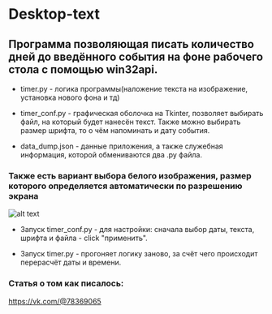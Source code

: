 # Desktop-text
## Программа позволяющая писать количество дней до введённого события на фоне рабочего стола с помощью win32api.

- timer.py - логика программы(наложение текста на изображение, установка нового фона и тд)

- timer_conf.py - графическая оболочка на Tkinter, позволяет выбирать файл, на который будет нанесён текст.
Также можно выбирать размер шрифта, то о чём напоминать и дату события.

- data_dump.json - данные приложения, а также служебная информация, которой обмениваются два .py файла.

### Также есть вариант выбора белого изображения, размер которого определяется автоматически по разрешению экрана

![alt text](screenshots/screenshot_2.jpg)

- Запуск timer_conf.py - для настройки: сначала выбор даты, текста, шрифта и файла - click "применить".

- Запуск timer.py - прогоняет логику заново, за счёт чего происходит перерасчёт даты и времени.
### Статья о том как писалось:
https://vk.com/@78369065
